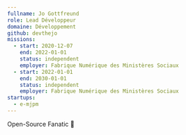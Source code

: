 ```yaml
---
fullname: Jo Gottfreund
role: Lead Développeur
domaine: Développement
github: devthejo
missions:
  - start: 2020-12-07
    end: 2022-01-01
    status: independent
    employer: Fabrique Numérique des Ministères Sociaux
  - start: 2022-01-01
    end: 2030-01-01
    status: independent
    employer: Fabrique Numérique des Ministères Sociaux
startups:
  - e-mjpm
---
```


Open-Source Fanatic 🦊
